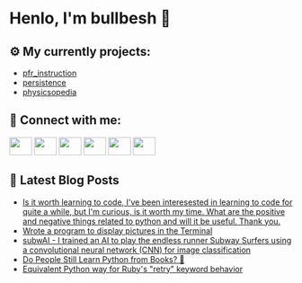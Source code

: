 # Henlo, I'm bullbesh 👋

## ⚙️ My currently projects:
- [pfr_instruction](https://github.com/bullbesh/pfr_instruction)
- [persistence](https://github.com/bullbesh/persistence)
- [physicsopedia](https://github.com/bullbesh/physicsopedia)

## 🔎 Connect with me:
[<img height="32" width="40" src="https://cdn.jsdelivr.net/npm/simple-icons@v5/icons/telegram.svg" />](https://t.me/bullbesh)
[<img height="32" width="40" src="https://cdn.jsdelivr.net/npm/simple-icons@v5/icons/vk.svg" />](https://vk.com/bullbesh)
[<img height="32" width="40" src="https://cdn.jsdelivr.net/npm/simple-icons@v5/icons/twitter.svg" />](https://twitter.com/bullbesh1)
[<img height="32" width="40" src="https://cdn.jsdelivr.net/npm/simple-icons@v5/icons/instagram.svg" />](https://www.instagram.com/bullbesh)
[<img height="32" width="40" src="https://cdn.jsdelivr.net/npm/simple-icons@v5/icons/reddit.svg" />](https://www.reddit.com/user/bullbesh)
[<img height="32" width="40" src="https://cdn.jsdelivr.net/npm/simple-icons@v5/icons/youtube.svg" />](https://www.youtube.com/channel/UCtfjRs6uzgq5mfm8S06WTcg)

## 📕 Latest Blog Posts
<!-- BLOG-POST-LIST:START -->
- [Is it worth learning to code, I've been interesested in learning to code for quite a while, but I'm curious, is it worth my time. What are the positive and negative things related to python and will it be useful. Thank you.](https://www.reddit.com/r/Python/comments/ps38lf/is_it_worth_learning_to_code_ive_been/)
- [Wrote a program to display pictures in the Terminal](https://www.reddit.com/r/Python/comments/ps2qq8/wrote_a_program_to_display_pictures_in_the/)
- [subwAI - I trained an AI to play the endless runner Subway Surfers using a convolutional neural network (CNN) for image classification](https://www.reddit.com/r/Python/comments/ps1w63/subwai_i_trained_an_ai_to_play_the_endless_runner/)
- [Do People Still Learn Python from Books? 🤔](https://www.reddit.com/r/Python/comments/ps1l0t/do_people_still_learn_python_from_books/)
- [Equivalent Python way for Ruby's "retry" keyword behavior](https://www.reddit.com/r/Python/comments/ps181o/equivalent_python_way_for_rubys_retry_keyword/)
<!-- BLOG-POST-LIST:END -->

